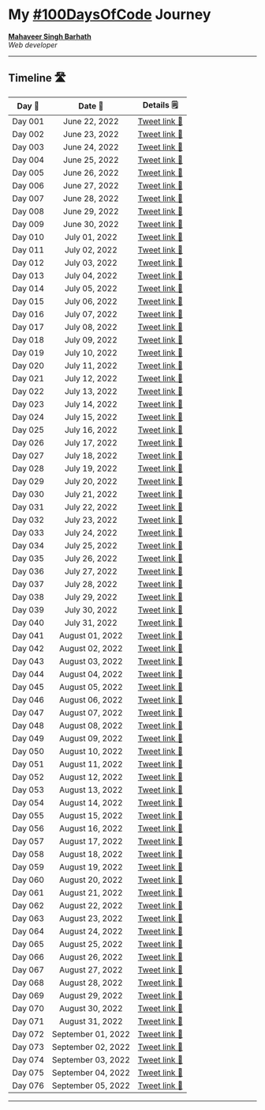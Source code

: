 # My [#100DaysOfCode](https://twitter.com/its_mavi_dev/status/1539475529598107649) Journey

**[Mahaveer Singh Barhath](https://github.com/its-mavi-dev)**  
*Web developer* 

---

## Timeline 🛣️

|**Day 📌**|**Date 📆**| **Details 🗒️**|
|:-:|:-:|-|
|Day 001|June 22, 2022|  [Tweet link 🔗](https://twitter.com/its_mavi_dev/status/1539602033782976514)|
|Day 002|June 23, 2022|  [Tweet link 🔗](https://twitter.com/its_mavi_dev/status/1539972445888970758)|
|Day 003|June 24, 2022|  [Tweet link 🔗](https://twitter.com/its_mavi_dev/status/1540363369030754304)|
|Day 004|June 25, 2022|  [Tweet link 🔗](https://twitter.com/its_mavi_dev/status/1540719927120003072)|
|Day 005|June 26, 2022|  [Tweet link 🔗](https://twitter.com/its_mavi_dev/status/1541063892679675904)|
|Day 006|June 27, 2022|  [Tweet link 🔗](https://twitter.com/its_mavi_dev/status/1541445111103762433)|
|Day 007|June 28, 2022|  [Tweet link 🔗](https://twitter.com/its_mavi_dev/status/1541803663521648647)|
|Day 008|June 29, 2022|  [Tweet link 🔗](https://twitter.com/its_mavi_dev/status/1542170237977923586)|
|Day 009|June 30, 2022|  [Tweet link 🔗](https://twitter.com/its_mavi_dev/status/1542526436338044929)|
|Day 010|July 01, 2022|  [Tweet link 🔗](https://twitter.com/its_mavi_dev/status/1542879463825821696)|
|Day 011|July 02, 2022|  [Tweet link 🔗](https://twitter.com/its_mavi_dev/status/1543255757147082752)|
|Day 012|July 03, 2022|  [Tweet link 🔗](https://twitter.com/its_mavi_dev/status/1543586175650148353)|
|Day 013|July 04, 2022|  [Tweet link 🔗](https://twitter.com/its_mavi_dev/status/1543949100760018946)|
|Day 014|July 05, 2022|  [Tweet link 🔗](https://twitter.com/its_mavi_dev/status/1544338442552614913)|
|Day 015|July 06, 2022|  [Tweet link 🔗](https://twitter.com/its_mavi_dev/status/1544688951113289728)|
|Day 016|July 07, 2022|  [Tweet link 🔗](https://twitter.com/its_mavi_dev/status/1545050791060598784)|
|Day 017|July 08, 2022|  [Tweet link 🔗](https://twitter.com/its_mavi_dev/status/1545434715527999489)|
|Day 018|July 09, 2022|  [Tweet link 🔗](https://twitter.com/its_mavi_dev/status/1545767771950424064)|
|Day 019|July 10, 2022|  [Tweet link 🔗](https://twitter.com/its_mavi_dev/status/1546157584402358272)|
|Day 020|July 11, 2022|  [Tweet link 🔗](https://twitter.com/its_mavi_dev/status/1546515935619874817)|
|Day 021|July 12, 2022|  [Tweet link 🔗](https://twitter.com/its_mavi_dev/status/1546870985475108864)|
|Day 022|July 13, 2022|  [Tweet link 🔗](https://twitter.com/its_mavi_dev/status/1547213724192493569)|
|Day 023|July 14, 2022|  [Tweet link 🔗](https://twitter.com/its_mavi_dev/status/1547591708187447296)|
|Day 024|July 15, 2022|  [Tweet link 🔗](https://twitter.com/its_mavi_dev/status/1547917435780878337)|
|Day 025|July 16, 2022|  [Tweet link 🔗](https://twitter.com/its_mavi_dev/status/1548316953974304768)|
|Day 026|July 17, 2022|  [Tweet link 🔗](https://twitter.com/its_mavi_dev/status/1548647050585468929)|
|Day 027|July 18, 2022|  [Tweet link 🔗](https://twitter.com/its_mavi_dev/status/1549026410836422657)|
|Day 028|July 19, 2022|  [Tweet link 🔗](https://twitter.com/its_mavi_dev/status/1549384291871752192)|
|Day 029|July 20, 2022|  [Tweet link 🔗](https://twitter.com/its_mavi_dev/status/1549738602565087232)|
|Day 030|July 21, 2022|  [Tweet link 🔗](https://twitter.com/its_mavi_dev/status/1550110902774812672)|
|Day 031|July 22, 2022|  [Tweet link 🔗](https://twitter.com/its_mavi_dev/status/1550488100295839749)|
|Day 032|July 23, 2022|  [Tweet link 🔗](https://twitter.com/its_mavi_dev/status/1550843214613323776)|
|Day 033|July 24, 2022|  [Tweet link 🔗](https://twitter.com/its_mavi_dev/status/1551204244489121793)|
|Day 034|July 25, 2022|  [Tweet link 🔗](https://twitter.com/its_mavi_dev/status/1551587636405739521)|
|Day 035|July 26, 2022|  [Tweet link 🔗](https://twitter.com/its_mavi_dev/status/1551944864392445952)|
|Day 036|July 27, 2022|  [Tweet link 🔗](https://twitter.com/its_mavi_dev/status/1552314263276232704)|
|Day 037|July 28, 2022|  [Tweet link 🔗](https://twitter.com/its_mavi_dev/status/1552672654775418880)|
|Day 038|July 29, 2022|  [Tweet link 🔗](https://twitter.com/its_mavi_dev/status/1553008041838415873)|
|Day 039|July 30, 2022|  [Tweet link 🔗](https://twitter.com/its_mavi_dev/status/1553375149638176768)|
|Day 040|July 31, 2022|  [Tweet link 🔗](https://twitter.com/its_mavi_dev/status/1553746770731372545)|
|Day 041|August 01, 2022|  [Tweet link 🔗](https://twitter.com/its_mavi_dev/status/1554114114729160705)|
|Day 042|August 02, 2022|  [Tweet link 🔗](https://twitter.com/its_mavi_dev/status/1554456953707167744)|
|Day 043|August 03, 2022|  [Tweet link 🔗](https://twitter.com/its_mavi_dev/status/1554844930602061825)|
|Day 044|August 04, 2022|  [Tweet link 🔗](https://twitter.com/its_mavi_dev/status/1555205586887004161)|
|Day 045|August 05, 2022|  [Tweet link 🔗](https://twitter.com/its_mavi_dev/status/1555574790328823809)|
|Day 046|August 06, 2022|  [Tweet link 🔗](https://twitter.com/its_mavi_dev/status/1555915311710613515)|
|Day 047|August 07, 2022|  [Tweet link 🔗](https://twitter.com/its_mavi_dev/status/1556280771287339008)|
|Day 048|August 08, 2022|  [Tweet link 🔗](https://twitter.com/its_mavi_dev/status/1556651015843495937)|
|Day 049|August 09, 2022|  [Tweet link 🔗](https://twitter.com/its_mavi_dev/status/1557006344913563654)|
|Day 050|August 10, 2022|  [Tweet link 🔗](https://twitter.com/its_mavi_dev/status/1557369459794251777)|
|Day 051|August 11, 2022|  [Tweet link 🔗](https://twitter.com/its_mavi_dev/status/1557735073595604992)|
|Day 052|August 12, 2022|  [Tweet link 🔗](https://twitter.com/its_mavi_dev/status/1558098621605691394)|
|Day 053|August 13, 2022|  [Tweet link 🔗](https://twitter.com/its_mavi_dev/status/1558467326118268929)|
|Day 054|August 14, 2022|  [Tweet link 🔗](https://twitter.com/its_mavi_dev/status/1558835127471316994)|
|Day 055|August 15, 2022|  [Tweet link 🔗](https://twitter.com/its_mavi_dev/status/1559187873672224768)|
|Day 056|August 16, 2022|  [Tweet link 🔗](https://twitter.com/its_mavi_dev/status/1559575037409394688)|
|Day 057|August 17, 2022|  [Tweet link 🔗](https://twitter.com/its_mavi_dev/status/1559902170434371586)|
|Day 058|August 18, 2022|  [Tweet link 🔗](https://twitter.com/its_mavi_dev/status/1560265517268897792)|
|Day 059|August 19, 2022|  [Tweet link 🔗](https://twitter.com/its_mavi_dev/status/1560640867085746177)|
|Day 060|August 20, 2022|  [Tweet link 🔗](https://twitter.com/its_mavi_dev/status/1560988147034750976)|
|Day 061|August 21, 2022|  [Tweet link 🔗](https://twitter.com/its_mavi_dev/status/1561365195691544577)|
|Day 062|August 22, 2022|  [Tweet link 🔗](https://twitter.com/its_mavi_dev/status/1561708438648160257)|
|Day 063|August 23, 2022|  [Tweet link 🔗](https://twitter.com/its_mavi_dev/status/1562067223069732864)|
|Day 064|August 24, 2022|  [Tweet link 🔗](https://twitter.com/its_mavi_dev/status/1562433038424088576)|
|Day 065|August 25, 2022|  [Tweet link 🔗](https://twitter.com/its_mavi_dev/status/1562810301342707714)|
|Day 066|August 26, 2022|  [Tweet link 🔗](https://twitter.com/its_mavi_dev/status/1563180402151288835)|
|Day 067|August 27, 2022|  [Tweet link 🔗](https://twitter.com/its_mavi_dev/status/1563539215303864320)|
|Day 068|August 28, 2022|  [Tweet link 🔗](https://twitter.com/its_mavi_dev/status/1563892447511339009)|
|Day 069|August 29, 2022|  [Tweet link 🔗](https://twitter.com/its_mavi_dev/status/1564251395124912128)|
|Day 070|August 30, 2022|  [Tweet link 🔗](https://twitter.com/its_mavi_dev/status/1564622886232420356)|
|Day 071|August 31, 2022|  [Tweet link 🔗](https://twitter.com/its_mavi_dev/status/1564978975910219776)|
|Day 072|September 01, 2022|  [Tweet link 🔗](https://twitter.com/its_mavi_dev/status/1565339484715040772)|
|Day 073|September 02, 2022|  [Tweet link 🔗](https://twitter.com/its_mavi_dev/status/1565704181045813248)|
|Day 074|September 03, 2022|  [Tweet link 🔗](https://twitter.com/its_mavi_dev/status/1566064291593105410)|
|Day 075|September 04, 2022|  [Tweet link 🔗](https://twitter.com/its_mavi_dev/status/1566426968500756480)|
|Day 076|September 05, 2022|  [Tweet link 🔗](https://twitter.com/its_mavi_dev/status/1566783141422936064)|

---
